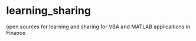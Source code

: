 # learning_sharing
open sources for learning and sharing for VBA and MATLAB applicaitions in Finance
